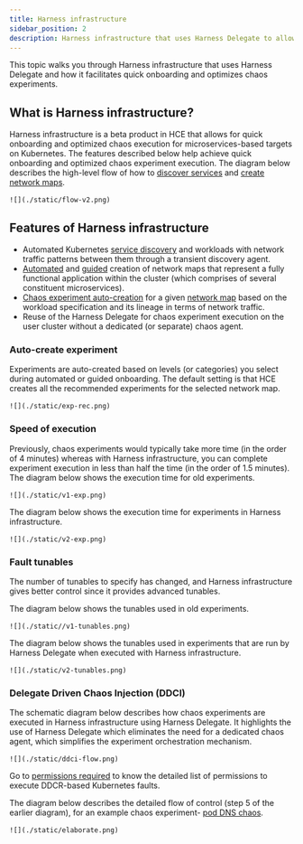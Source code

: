 ```yaml
---
title: Harness infrastructure
sidebar_position: 2
description: Harness infrastructure that uses Harness Delegate to allow for quick onboarding and optimized chaos execution of experiments.
---
```


This topic walks you through Harness infrastructure that uses Harness Delegate and how it facilitates quick onboarding and optimizes chaos experiments.

## What is Harness infrastructure?

Harness infrastructure is a beta product in HCE that allows for quick onboarding and optimized chaos execution for microservices-based targets on Kubernetes.
The features described below help achieve quick onboarding and optimized chaos experiment execution.
The diagram below describes the high-level flow of how to [discover services](/docs/chaos-engineering/features/service-discovery/intro-service-discovery) and [create network maps](/docs/chaos-engineering/features/network-maps/intro-network-map).

    ![](./static/flow-v2.png)

## Features of Harness infrastructure
- Automated Kubernetes [service discovery](/docs/chaos-engineering/features/service-discovery/intro-service-discovery) and workloads with network traffic patterns between them through a transient discovery agent.
- [Automated](/docs/chaos-engineering/onboarding/guided-onboarding#choose-between-automatic-and-customizable-network-map-creation) and [guided](/docs/chaos-engineering/features/network-maps/intro-network-map#create-a-network-map) creation of network maps that represent a fully functional application within the cluster (which comprises of several constituent microservices).
- [Chaos experiment auto-creation](#auto-create-experiment) for a given [network map](/docs/chaos-engineering/features/network-maps/intro-network-map) based on the workload specification and its lineage in terms of network traffic.
- Reuse of the Harness Delegate for chaos experiment execution on the user cluster without a dedicated (or separate) chaos agent.

### Auto-create experiment
Experiments are auto-created based on levels (or categories) you select during automated or guided onboarding. The default setting is that HCE creates all the recommended experiments for the selected network map.

    ![](./static/exp-rec.png)

### Speed of execution
Previously, chaos experiments would typically take more time (in the order of 4 minutes) whereas with Harness infrastructure, you can complete experiment execution in less than half the time (in the order of 1.5 minutes).
The diagram below shows the execution time for old experiments.

    ![](./static/v1-exp.png)

The diagram below shows the execution time for experiments in Harness infrastructure.

    ![](./static/v2-exp.png)

### Fault tunables
The number of tunables to specify has changed, and Harness infrastructure gives better control since it provides advanced tunables.

The diagram below shows the tunables used in old experiments.

    ![](./static//v1-tunables.png)

The diagram below shows the tunables used in experiments that are run by Harness Delegate when executed with Harness infrastructure.

    ![](./static/v2-tunables.png)

### Delegate Driven Chaos Injection (DDCI)

The schematic diagram below describes how chaos experiments are executed in Harness infrastructure using Harness Delegate. It highlights the use of Harness Delegate which eliminates the need for a dedicated chaos agent, which simplifies the experiment orchestration mechanism.

    ![](./static/ddci-flow.png)

Go to [permissions required](/docs/chaos-engineering/onboarding/harness-infra/permissions) to know the detailed list of permissions to execute DDCR-based Kubernetes faults.

The diagram below describes the detailed flow of control (step 5 of the earlier diagram), for an example chaos experiment- [pod DNS chaos](/docs/chaos-engineering/chaos-faults/kubernetes/pod/pod-dns-error).

    ![](./static/elaborate.png)

